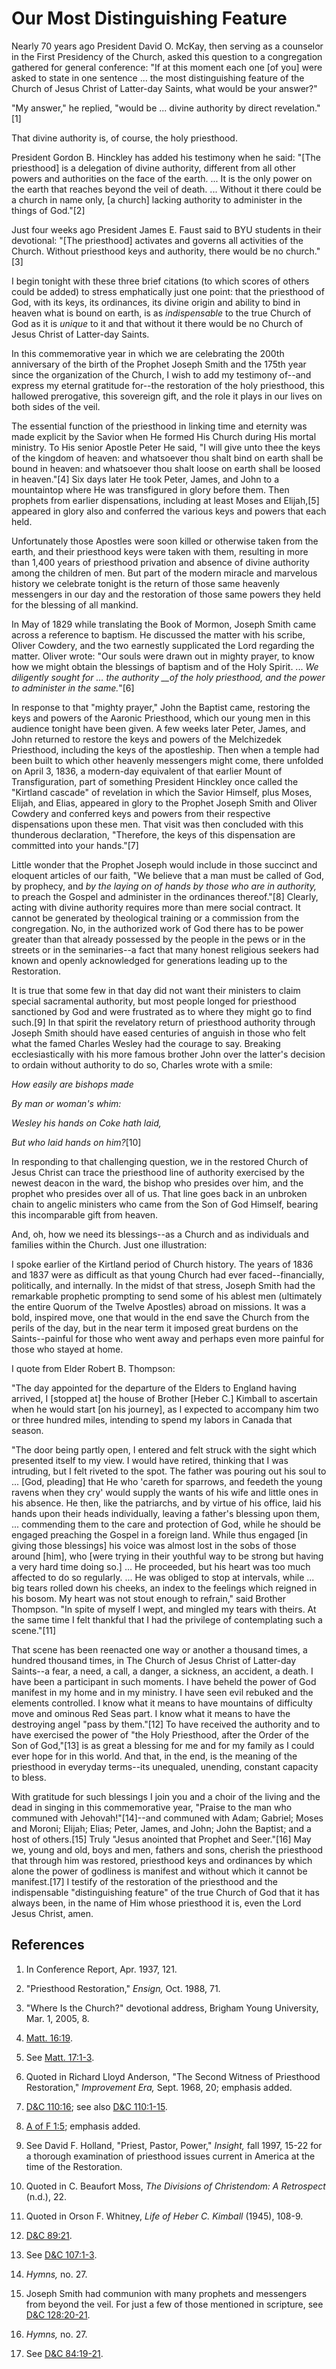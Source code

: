 # Our Most Distinguishing Feature

Nearly 70 years ago President David O. McKay, then serving as a counselor in
the First Presidency of the Church, asked this question to a congregation
gathered for general conference: "If at this moment each one [of you] were
asked to state in one sentence ... the most distinguishing feature of the Church
of Jesus Christ of Latter-day Saints, what would be your answer?"

"My answer," he replied, "would be ... divine authority by direct
revelation."[1]

That divine authority is, of course, the holy priesthood.

President Gordon B. Hinckley has added his testimony when he said: "[The
priesthood] is a delegation of divine authority, different from all other
powers and authorities on the face of the earth. ... It is the only power on the
earth that reaches beyond the veil of death. ... Without it there could be a
church in name only, [a church] lacking authority to administer in the things
of God."[2]

Just four weeks ago President James E. Faust said to BYU students in their
devotional: "[The priesthood] activates and governs all activities of the
Church. Without priesthood keys and authority, there would be no church."[3]

I begin tonight with these three brief citations (to which scores of others
could be added) to stress emphatically just one point: that the priesthood of
God, with its keys, its ordinances, its divine origin and ability to bind in
heaven what is bound on earth, is as _indispensable_ to the true Church of God
as it is _unique_ to it and that without it there would be no Church of Jesus
Christ of Latter-day Saints.

In this commemorative year in which we are celebrating the 200th anniversary
of the birth of the Prophet Joseph Smith and the 175th year since the
organization of the Church, I wish to add my testimony of--and express my
eternal gratitude for--the restoration of the holy priesthood, this hallowed
prerogative, this sovereign gift, and the role it plays in our lives on both
sides of the veil.

The essential function of the priesthood in linking time and eternity was made
explicit by the Savior when He formed His Church during His mortal ministry.
To His senior Apostle Peter He said, "I will give unto thee the keys of the
kingdom of heaven: and whatsoever thou shalt bind on earth shall be bound in
heaven: and whatsoever thou shalt loose on earth shall be loosed in
heaven."[4] Six days later He took Peter, James, and John to a mountaintop
where He was transfigured in glory before them. Then prophets from earlier
dispensations, including at least Moses and Elijah,[5] appeared in glory also
and conferred the various keys and powers that each held.

Unfortunately those Apostles were soon killed or otherwise taken from the
earth, and their priesthood keys were taken with them, resulting in more than
1,400 years of priesthood privation and absence of divine authority among the
children of men. But part of the modern miracle and marvelous history we
celebrate tonight is the return of those same heavenly messengers in our day
and the restoration of those same powers they held for the blessing of all
mankind.

In May of 1829 while translating the Book of Mormon, Joseph Smith came across
a reference to baptism. He discussed the matter with his scribe, Oliver
Cowdery, and the two earnestly supplicated the Lord regarding the matter.
Oliver wrote: "Our souls were drawn out in mighty prayer, to know how we might
obtain the blessings of baptism and of the Holy Spirit. ... _We diligently
sought for ... the authority __of the holy priesthood, and the power to
administer in the same._"[6]

In response to that "mighty prayer," John the Baptist came, restoring the keys
and powers of the Aaronic Priesthood, which our young men in this audience
tonight have been given. A few weeks later Peter, James, and John returned to
restore the keys and powers of the Melchizedek Priesthood, including the keys
of the apostleship. Then when a temple had been built to which other heavenly
messengers might come, there unfolded on April 3, 1836, a modern-day
equivalent of that earlier Mount of Transfiguration, part of something
President Hinckley once called the "Kirtland cascade" of revelation in which
the Savior Himself, plus Moses, Elijah, and Elias, appeared in glory to the
Prophet Joseph Smith and Oliver Cowdery and conferred keys and powers from
their respective dispensations upon these men. That visit was then concluded
with this thunderous declaration, "Therefore, the keys of this dispensation
are committed into your hands."[7]

Little wonder that the Prophet Joseph would include in those succinct and
eloquent articles of our faith, "We believe that a man must be called of God,
by prophecy, and _by the laying on of hands by those who are in authority,_ to
preach the Gospel and administer in the ordinances thereof."[8] Clearly,
acting with divine authority requires more than mere social contract. It
cannot be generated by theological training or a commission from the
congregation. No, in the authorized work of God there has to be power greater
than that already possessed by the people in the pews or in the streets or in
the seminaries--a fact that many honest religious seekers had known and openly
acknowledged for generations leading up to the Restoration.

It is true that some few in that day did not want their ministers to claim
special sacramental authority, but most people longed for priesthood
sanctioned by God and were frustrated as to where they might go to find
such.[9] In that spirit the revelatory return of priesthood authority through
Joseph Smith should have eased centuries of anguish in those who felt what the
famed Charles Wesley had the courage to say. Breaking ecclesiastically with
his more famous brother John over the latter's decision to ordain without
authority to do so, Charles wrote with a smile:

_How easily are bishops made_

_By man or woman's whim:_

_Wesley his hands on Coke hath laid,_

_But who laid hands on him?_[10]

In responding to that challenging question, we in the restored Church of Jesus
Christ can trace the priesthood line of authority exercised by the newest
deacon in the ward, the bishop who presides over him, and the prophet who
presides over all of us. That line goes back in an unbroken chain to angelic
ministers who came from the Son of God Himself, bearing this incomparable gift
from heaven.

And, oh, how we need its blessings--as a Church and as individuals and
families within the Church. Just one illustration:

I spoke earlier of the Kirtland period of Church history. The years of 1836
and 1837 were as difficult as that young Church had ever faced--financially,
politically, and internally. In the midst of that stress, Joseph Smith had the
remarkable prophetic prompting to send some of his ablest men (ultimately the
entire Quorum of the Twelve Apostles) abroad on missions. It was a bold,
inspired move, one that would in the end save the Church from the perils of
the day, but in the near term it imposed great burdens on the Saints--painful
for those who went away and perhaps even more painful for those who stayed at
home.

I quote from Elder Robert B. Thompson:

"The day appointed for the departure of the Elders to England having arrived,
I [stopped at] the house of Brother [Heber C.] Kimball to ascertain when he
would start [on his journey], as I expected to accompany him two or three
hundred miles, intending to spend my labors in Canada that season.

"The door being partly open, I entered and felt struck with the sight which
presented itself to my view. I would have retired, thinking that I was
intruding, but I felt riveted to the spot. The father was pouring out his soul
to ... [God, pleading] that He who 'careth for sparrows, and feedeth the young
ravens when they cry' would supply the wants of his wife and little ones in
his absence. He then, like the patriarchs, and by virtue of his office, laid
his hands upon their heads individually, leaving a father's blessing upon
them, ... commending them to the care and protection of God, while he should be
engaged preaching the Gospel in a foreign land. While thus engaged [in giving
those blessings] his voice was almost lost in the sobs of those around [him],
who [were trying in their youthful way to be strong but having a very hard
time doing so.] ... He proceeded, but his heart was too much affected to do so
regularly. ... He was obliged to stop at intervals, while ... big tears rolled
down his cheeks, an index to the feelings which reigned in his bosom. My heart
was not stout enough to refrain," said Brother Thompson. "In spite of myself I
wept, and mingled my tears with theirs. At the same time I felt thankful that
I had the privilege of contemplating such a scene."[11]

That scene has been reenacted one way or another a thousand times, a hundred
thousand times, in The Church of Jesus Christ of Latter-day Saints--a fear, a
need, a call, a danger, a sickness, an accident, a death. I have been a
participant in such moments. I have beheld the power of God manifest in my
home and in my ministry. I have seen evil rebuked and the elements controlled.
I know what it means to have mountains of difficulty move and ominous Red Seas
part. I know what it means to have the destroying angel "pass by them."[12] To
have received the authority and to have exercised the power of "the Holy
Priesthood, after the Order of the Son of God,"[13] is as great a blessing for
me and for my family as I could ever hope for in this world. And that, in the
end, is the meaning of the priesthood in everyday terms--its unequaled,
unending, constant capacity to bless.

With gratitude for such blessings I join you and a choir of the living and the
dead in singing in this commemorative year, "Praise to the man who communed
with Jehovah!"[14]--and communed with Adam; Gabriel; Moses and Moroni; Elijah;
Elias; Peter, James, and John; John the Baptist; and a host of others.[15]
Truly "Jesus anointed that Prophet and Seer."[16] May we, young and old, boys
and men, fathers and sons, cherish the priesthood that through him was
restored, priesthood keys and ordinances by which alone the power of godliness
is manifest and without which it cannot be manifest.[17] I testify of the
restoration of the priesthood and the indispensable "distinguishing feature"
of the true Church of God that it has always been, in the name of Him whose
priesthood it is, even the Lord Jesus Christ, amen.

## References

  1. In Conference Report, Apr. 1937, 121.

  2. "Priesthood Restoration," _Ensign,_ Oct. 1988, 71.

  3. "Where Is the Church?" devotional address, Brigham Young University, Mar. 1, 2005, 8.

  4. [Matt. 16:19](https://www.lds.org/scriptures/nt/matt/16.19?lang=eng#18).

  5. See [Matt. 17:1-3](https://www.lds.org/scriptures/nt/matt/17.1-3?lang=eng#0).

  6. Quoted in Richard Lloyd Anderson, "The Second Witness of Priesthood Restoration," _Improvement Era,_ Sept. 1968, 20; emphasis added.

  7. [D&amp;C 110:16](https://www.lds.org/scriptures/dc-testament/dc/110.16?lang=eng#15); see also [D&amp;C 110:1-15](https://www.lds.org/scriptures/dc-testament/dc/110.1-15?lang=eng#0).

  8. [A of F 1:5](https://www.lds.org/scriptures/pgp/a-of-f/1.5?lang=eng#4); emphasis added.

  9. See David F. Holland, "Priest, Pastor, Power," _Insight,_ fall 1997, 15-22 for a thorough examination of priesthood issues current in America at the time of the Restoration.

  10. Quoted in C. Beaufort Moss, _The Divisions of Christendom: A Retrospect_ (n.d.), 22.

  11. Quoted in Orson F. Whitney, _Life of Heber C. Kimball_ (1945), 108-9.

  12. [D&amp;C 89:21](https://www.lds.org/scriptures/dc-testament/dc/89.21?lang=eng#20).

  13. See [D&amp;C 107:1-3](https://www.lds.org/scriptures/dc-testament/dc/107.1-3?lang=eng#0).

  14. _Hymns,_ no. 27.

  15. Joseph Smith had communion with many prophets and messengers from beyond the veil. For just a few of those mentioned in scripture, see [D&amp;C 128:20-21](https://www.lds.org/scriptures/dc-testament/dc/128.20-21?lang=eng#19).

  16. _Hymns,_ no. 27.

  17. See [D&amp;C 84:19-21](https://www.lds.org/scriptures/dc-testament/dc/84.19-21?lang=eng#18).

